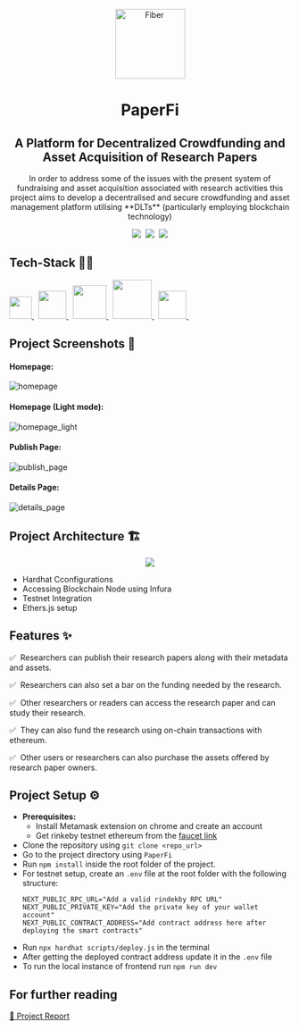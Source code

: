 <p align="center">
    <img alt="Fiber" height="125" src="https://user-images.githubusercontent.com/75157493/220345562-509f8556-16f4-49ae-9e77-163032dc57b7.png">
</p>

<h1 align="center"> PaperFi </h1>

<h2 align="center"> A Platform for Decentralized Crowdfunding and Asset Acquisition of Research Papers </h2>

<p align="center">In order to address some of the issues with the present system of fundraising and asset acquisition associated with research activities this project aims to develop a decentralised and secure crowdfunding and asset management platform utilising **DLTs** (particularly employing blockchain technology) </p>
<div align="center">
<img src="https://img.shields.io/github/last-commit/gurpreet-legend/PaperFi?style=for-the-badge" />&nbsp;
<img src="https://img.shields.io/github/issues/gurpreet-legend/PaperFi?style=for-the-badge" />&nbsp;
<img src="https://img.shields.io/github/repo-size/gurpreet-legend/PaperFi?style=for-the-badge" />
</div>

## Tech-Stack 👩‍💻

<a href="https://hardhat.org/" target="_blank"> <img src="https://hardhat.org/_next/static/media/hardhat-logo-dark.484eb916.svg" height="40px"/> </a>&nbsp;
<a href="https://docs.ethers.org/v5/" target="_blank"> <img src="https://seeklogo.com/images/E/ethers-logo-D5B86204D8-seeklogo.com.png" height="50px"/> </a>&nbsp;
<a href="https://nextjs.org/" target="_blank"> <img src="https://camo.githubusercontent.com/92ec9eb7eeab7db4f5919e3205918918c42e6772562afb4112a2909c1aaaa875/68747470733a2f2f6173736574732e76657263656c2e636f6d2f696d6167652f75706c6f61642f76313630373535343338352f7265706f7369746f726965732f6e6578742d6a732f6e6578742d6c6f676f2e706e67" width="60px" height="60px"/> </a>&nbsp;
<a href="https://tailwindcss.com/" target="_blank"> <img src="https://cdn.jsdelivr.net/gh/devicons/devicon/icons/tailwindcss/tailwindcss-plain.svg" width="70px" height="70px"/> </a>&nbsp;
<a href="https://soliditylang.org/" target="_blank"> <img src="https://img.icons8.com/ios/256/solidity.png" width="50px" height="50px" style="background: white;"/> </a>&nbsp;

## Project Screenshots 👀
#### Homepage:
![homepage](https://user-images.githubusercontent.com/75157493/220353471-c4147c7e-9b3b-4d74-99d8-4973517af096.png)
#### Homepage (Light mode):
![homepage_light](https://user-images.githubusercontent.com/75157493/220353536-5224e514-b744-4429-a712-a1a2f21b18e5.png)
#### Publish Page:
![publish_page](https://user-images.githubusercontent.com/75157493/220353850-1b7c12b9-fa34-40d8-8490-3517e2268af3.png)
#### Details Page:
![details_page](https://user-images.githubusercontent.com/75157493/220353973-28c7f8a4-f33e-4396-bcba-cd12bdf48f66.png)


## Project Architecture 🏗
<p align="center">
<img src="https://user-images.githubusercontent.com/75157493/220349446-ecaac0c9-57fb-4e70-b1a6-36ee6119df42.png"/>
</p>

- Hardhat Cconfigurations
- Accessing Blockchain Node using Infura
- Testnet Integration
- Ethers.js setup


## Features ✨

:white_check_mark: &nbsp;Researchers can publish their research papers along with their metadata and assets.

:white_check_mark: &nbsp;Researchers can also set a bar on the funding needed by the research.

:white_check_mark: &nbsp;Other researchers or readers can access the research paper and can study their research.

:white_check_mark: &nbsp;They can also fund the research using on-chain transactions with ethereum.

:white_check_mark: &nbsp;Other users or researchers can also purchase the assets offered by research paper owners.

## Project Setup ⚙
- **Prerequisites:**
    - Install Metamask extension on chrome and create an account
    - Get rinkeby testnet ethereum from the [faucet link](https://faucets.chain.link/)
- Clone the repository using `git clone <repo_url>`
- Go to the project directory using `PaperFi`
- Run `npm install` inside the root folder of the project.
- For testnet setup, create an `.env` file at the root folder with the following structure:
    ```
    NEXT_PUBLIC_RPC_URL="Add a valid rindekby RPC URL"
    NEXT_PUBLIC_PRIVATE_KEY="Add the private key of your wallet account"
    NEXT_PUBLIC_CONTRACT_ADDRESS="Add contract address here after deploying the smart contracts"
    ```
- Run `npx hardhat scripts/deploy.js` in the terminal
- After getting the deployed contract address update it in the `.env` file
- To run the local instance of frontend run `npm run dev`
  
## For further reading
[🔗 Project Report](https://www.overleaf.com/read/yhgmwsdfxfnq)
